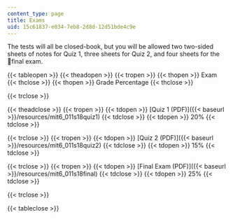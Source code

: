 ```yaml
---
content_type: page
title: Exams
uid: 15c61837-e034-7eb8-2d8d-12d51bde4c9e
---
```


The tests will all be closed-book, but you will be allowed two two-sided sheets of notes for Quiz 1, three sheets for Quiz 2, and four sheets for the final exam.

{{< tableopen >}}
{{< theadopen >}}
{{< tropen >}}
{{< thopen >}}
Exam
{{< thclose >}}
{{< thopen >}}
Grade Percentage
{{< thclose >}}

{{< trclose >}}

{{< theadclose >}}
{{< tropen >}}
{{< tdopen >}}
[Quiz 1 (PDF)]({{< baseurl >}}/resources/mit6_011s18quiz1)
{{< tdclose >}}
{{< tdopen >}}
20%
{{< tdclose >}}

{{< trclose >}}
{{< tropen >}}
{{< tdopen >}}
[Quiz 2 (PDF)]({{< baseurl >}}/resources/mit6_011s18quiz2)
{{< tdclose >}}
{{< tdopen >}}
15%
{{< tdclose >}}

{{< trclose >}}
{{< tropen >}}
{{< tdopen >}}
[Final Exam (PDF)]({{< baseurl >}}/resources/mit6_011s18final)
{{< tdclose >}}
{{< tdopen >}}
25%
{{< tdclose >}}

{{< trclose >}}

{{< tableclose >}}